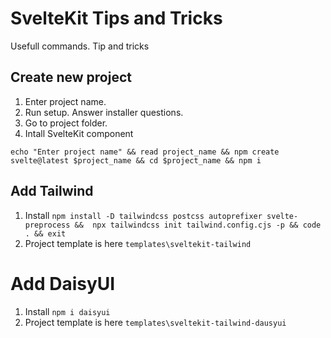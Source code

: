 # SvelteKit Tips and Tricks

Usefull commands. Tip and tricks

## Create new project 
1. Enter project name.
2. Run setup. Answer installer questions.
3. Go to project folder.
3. Intall SvelteKit component

`echo "Enter project name" && read project_name && npm create svelte@latest $project_name && cd $project_name && npm i`


## Add Tailwind
1. Install
`npm install -D tailwindcss postcss autoprefixer svelte-preprocess &&  npx tailwindcss init tailwind.config.cjs -p && code . && exit`
2. Project template is here `templates\sveltekit-tailwind`

# Add DaisyUI
1. Install
`npm i daisyui`
2. Project template is here `templates\sveltekit-tailwind-dausyui`
